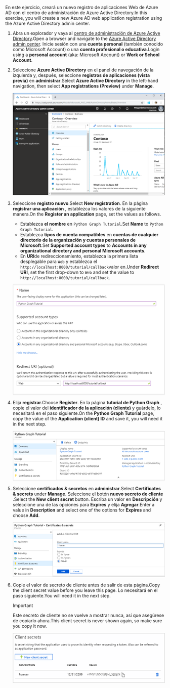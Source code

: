 <!-- markdownlint-disable MD002 MD041 -->

<span data-ttu-id="ca497-101">En este ejercicio, creará un nuevo registro de aplicaciones Web de Azure AD con el centro de administración de Azure Active Directory.</span><span class="sxs-lookup"><span data-stu-id="ca497-101">In this exercise, you will create a new Azure AD web application registration using the Azure Active Directory admin center.</span></span>

1. <span data-ttu-id="ca497-102">Abra un explorador y vaya al [centro de administración de Azure Active Directory](https://aad.portal.azure.com).</span><span class="sxs-lookup"><span data-stu-id="ca497-102">Open a browser and navigate to the [Azure Active Directory admin center](https://aad.portal.azure.com).</span></span> <span data-ttu-id="ca497-103">Inicie sesión con una **cuenta personal** (también conocido como Microsoft Account) o una **cuenta profesional o educativa**.</span><span class="sxs-lookup"><span data-stu-id="ca497-103">Login using a **personal account** (aka: Microsoft Account) or **Work or School Account**.</span></span>

1. <span data-ttu-id="ca497-104">Seleccione **Azure Active Directory** en el panel de navegación de la izquierda y, después, seleccione **registros de aplicaciones (vista previa)** en **administrar**.</span><span class="sxs-lookup"><span data-stu-id="ca497-104">Select **Azure Active Directory** in the left-hand navigation, then select **App registrations (Preview)** under **Manage**.</span></span>

    ![<span data-ttu-id="ca497-105">Una captura de pantalla de los registros de la aplicación</span><span class="sxs-lookup"><span data-stu-id="ca497-105">A screenshot of the App registrations</span></span> ](./images/aad-portal-app-registrations.png)

1. <span data-ttu-id="ca497-106">Seleccione **registro nuevo**.</span><span class="sxs-lookup"><span data-stu-id="ca497-106">Select **New registration**.</span></span> <span data-ttu-id="ca497-107">En la página **registrar una aplicación** , establezca los valores de la siguiente manera.</span><span class="sxs-lookup"><span data-stu-id="ca497-107">On the **Register an application** page, set the values as follows.</span></span>

    - <span data-ttu-id="ca497-108">Establezca **el nombre** en `Python Graph Tutorial`.</span><span class="sxs-lookup"><span data-stu-id="ca497-108">Set **Name** to `Python Graph Tutorial`.</span></span>
    - <span data-ttu-id="ca497-109">Establezca **tipos de cuenta compatibles** en **cuentas de cualquier directorio de la organización y cuentas personales de Microsoft**.</span><span class="sxs-lookup"><span data-stu-id="ca497-109">Set **Supported account types** to **Accounts in any organizational directory and personal Microsoft accounts**.</span></span>
    - <span data-ttu-id="ca497-110">En **URI**de redireccionamiento, establezca la primera lista desplegable para `Web` y establezca el `http://localhost:8000/tutorial/callback`valor en.</span><span class="sxs-lookup"><span data-stu-id="ca497-110">Under **Redirect URI**, set the first drop-down to `Web` and set the value to `http://localhost:8000/tutorial/callback`.</span></span>

    ![Captura de pantalla de la página registrar una aplicación](./images/aad-register-an-app.png)

1. <span data-ttu-id="ca497-112">Elija **registrar**.</span><span class="sxs-lookup"><span data-stu-id="ca497-112">Choose **Register**.</span></span> <span data-ttu-id="ca497-113">En la página **tutorial de Python Graph** , copie el valor del **identificador de la aplicación (cliente)** y guárdelo, lo necesitará en el paso siguiente.</span><span class="sxs-lookup"><span data-stu-id="ca497-113">On the **Python Graph Tutorial** page, copy the value of the **Application (client) ID** and save it, you will need it in the next step.</span></span>

    ![Captura de pantalla del identificador de la aplicación del nuevo registro de la aplicación](./images/aad-application-id.png)

1. <span data-ttu-id="ca497-115">Seleccione **certificados & secretos** en **administrar**.</span><span class="sxs-lookup"><span data-stu-id="ca497-115">Select **Certificates & secrets** under **Manage**.</span></span> <span data-ttu-id="ca497-116">Seleccione el botón **nuevo secreto de cliente** .</span><span class="sxs-lookup"><span data-stu-id="ca497-116">Select the **New client secret** button.</span></span> <span data-ttu-id="ca497-117">Escriba un valor en **Descripción** y seleccione una de las opciones para **Expires** y elija **Agregar**.</span><span class="sxs-lookup"><span data-stu-id="ca497-117">Enter a value in **Description** and select one of the options for **Expires** and choose **Add**.</span></span>

    ![Captura de pantalla del cuadro de diálogo Agregar un secreto de cliente](./images/aad-new-client-secret.png)

1. <span data-ttu-id="ca497-119">Copie el valor de secreto de cliente antes de salir de esta página.</span><span class="sxs-lookup"><span data-stu-id="ca497-119">Copy the client secret value before you leave this page.</span></span> <span data-ttu-id="ca497-120">Lo necesitará en el paso siguiente.</span><span class="sxs-lookup"><span data-stu-id="ca497-120">You will need it in the next step.</span></span>

    > [!IMPORTANT]
    > <span data-ttu-id="ca497-121">Este secreto de cliente no se vuelve a mostrar nunca, así que asegúrese de copiarlo ahora.</span><span class="sxs-lookup"><span data-stu-id="ca497-121">This client secret is never shown again, so make sure you copy it now.</span></span>

    ![Captura de pantalla del secreto de cliente recién agregado](./images/aad-copy-client-secret.png)